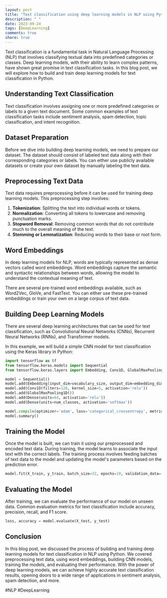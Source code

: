 ```yaml
---
layout: post
title: "Text classification using deep learning models in NLP using Python"
description: " "
date: 2023-09-24
tags: [DeepLearning]
comments: true
share: true
---
```


Text classification is a fundamental task in Natural Language Processing (NLP) that involves classifying textual data into predefined categories or classes. Deep learning models, with their ability to learn complex patterns, have shown great promise in text classification tasks. In this blog post, we will explore how to build and train deep learning models for text classification in Python.

## Understanding Text Classification

Text classification involves assigning one or more predefined categories or labels to a given text document. Some common examples of text classification tasks include sentiment analysis, spam detection, topic classification, and intent recognition.

## Dataset Preparation

Before we dive into building deep learning models, we need to prepare our dataset. The dataset should consist of labeled text data along with their corresponding categories or labels. You can either use publicly available datasets or create your own dataset by manually labeling the text data.

## Preprocessing Text Data

Text data requires preprocessing before it can be used for training deep learning models. This preprocessing step involves:

1. **Tokenization**: Splitting the text into individual words or tokens.
2. **Normalization**: Converting all tokens to lowercase and removing punctuation marks.
3. **Stopword Removal**: Removing common words that do not contribute much to the overall meaning of the text.
4. **Stemming or Lemmatization**: Reducing words to their base or root form.

## Word Embeddings

In deep learning models for NLP, words are typically represented as dense vectors called word embeddings. Word embeddings capture the semantic and syntactic relationships between words, allowing the model to understand the contextual meaning of text.

There are several pre-trained word embeddings available, such as Word2Vec, GloVe, and FastText. You can either use these pre-trained embeddings or train your own on a large corpus of text data.

## Building Deep Learning Models

There are several deep learning architectures that can be used for text classification, such as Convolutional Neural Networks (CNNs), Recurrent Neural Networks (RNNs), and Transformer models.

In this example, we will build a simple CNN model for text classification using the Keras library in Python:

```python
import tensorflow as tf
from tensorflow.keras.models import Sequential
from tensorflow.keras.layers import Embedding, Conv1D, GlobalMaxPooling1D, Dense

model = Sequential()
model.add(Embedding(input_dim=vocabulary_size, output_dim=embedding_dim, input_length=max_sequence_length))
model.add(Conv1D(filters=128, kernel_size=5, activation='relu'))
model.add(GlobalMaxPooling1D())
model.add(Dense(units=64, activation='relu'))
model.add(Dense(units=num_classes, activation='softmax'))

model.compile(optimizer='adam', loss='categorical_crossentropy', metrics=['accuracy'])
model.summary()
```

## Training the Model

Once the model is built, we can train it using our preprocessed and encoded text data. During training, the model learns to associate the input text with the correct labels. The training process involves feeding batches of text data to the model and updating the model's parameters based on the prediction error.

```python
model.fit(X_train, y_train, batch_size=32, epochs=10, validation_data=(X_val, y_val))
```

## Evaluating the Model

After training, we can evaluate the performance of our model on unseen data. Common evaluation metrics for text classification include accuracy, precision, recall, and F1 score.

```python
loss, accuracy = model.evaluate(X_test, y_test)
```

## Conclusion

In this blog post, we discussed the process of building and training deep learning models for text classification in NLP using Python. We covered preprocessing text data, using word embeddings, building CNN models, training the models, and evaluating their performance. With the power of deep learning models, we can achieve highly accurate text classification results, opening doors to a wide range of applications in sentiment analysis, spam detection, and more.

#NLP #DeepLearning